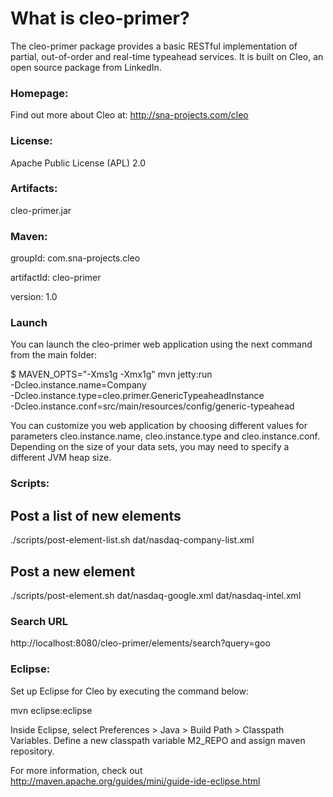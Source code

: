What is cleo-primer?
=======================

The cleo-primer package provides a basic RESTful implementation of partial, out-of-order and real-time typeahead services.
It is built on Cleo, an open source package from LinkedIn.

### Homepage:

Find out more about Cleo at: http://sna-projects.com/cleo

### License:

Apache Public License (APL) 2.0

### Artifacts:

cleo-primer.jar

### Maven:

groupId: com.sna-projects.cleo

artifactId: cleo-primer

version: 1.0

### Launch

You can launch the cleo-primer web application using the next command from the
main folder:

  $ MAVEN_OPTS="-Xms1g -Xmx1g" mvn jetty:run \
    -Dcleo.instance.name=Company \
    -Dcleo.instance.type=cleo.primer.GenericTypeaheadInstance \
    -Dcleo.instance.conf=src/main/resources/config/generic-typeahead

You can customize you web application by choosing different values for parameters
cleo.instance.name, cleo.instance.type and cleo.instance.conf. Depending on the size
of your data sets, you may need to specify a different JVM heap size.

### Scripts:

## Post a list of new elements

  ./scripts/post-element-list.sh dat/nasdaq-company-list.xml

## Post a new element

  ./scripts/post-element.sh dat/nasdaq-google.xml dat/nasdaq-intel.xml

### Search URL

  http://localhost:8080/cleo-primer/elements/search?query=goo

### Eclipse:

Set up Eclipse for Cleo by executing the command below:

mvn eclipse:eclipse

Inside Eclipse, select Preferences > Java > Build Path > Classpath Variables. Define a new classpath variable M2_REPO and assign maven repository.

For more information, check out http://maven.apache.org/guides/mini/guide-ide-eclipse.html

